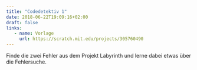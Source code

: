 ```yaml
---
title: "Codedetektiv 1"
date: 2018-06-22T19:09:16+02:00
draft: false
links:
   - name: Vorlage
     url: https://scratch.mit.edu/projects/305760490
---
```


Finde die zwei Fehler aus dem Projekt Labyrinth und lerne dabei etwas über die Fehlersuche.
